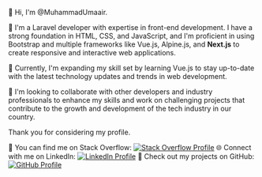 👋 Hi, I'm @MuhammadUmaair.

👀 I'm a Laravel developer with expertise in front-end development. I have a strong foundation in HTML, CSS, and JavaScript, and I'm proficient in using Bootstrap and multiple frameworks like Vue.js, Alpine.js, and **Next.js** to create responsive and interactive web applications.

🌱 Currently, I'm expanding my skill set by learning Vue.js to stay up-to-date with the latest technology updates and trends in web development.

💞️ I'm looking to collaborate with other developers and industry professionals to enhance my skills and work on challenging projects that contribute to the growth and development of the tech industry in our country.

Thank you for considering my profile.

🔗 You can find me on Stack Overflow: [![Stack Overflow Profile](https://img.shields.io/badge/Stack%20Overflow-Profile-orange)](https://stackoverflow.com/users/10623148/muhammad-umair)
🌐 Connect with me on LinkedIn: [![LinkedIn Profile](https://img.shields.io/badge/LinkedIn-Profile-blue)](https://www.linkedin.com/in/muhammadumairuk/)
🚀 Check out my projects on GitHub: [![GitHub Profile](https://img.shields.io/badge/GitHub-Profile-green)](https://github.com/MuhammadUmaair)
